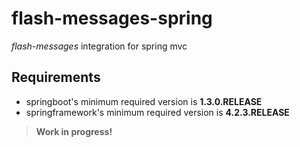 flash-messages-spring
=====================

*flash-messages* integration for spring mvc

## Requirements

- springboot's minimum required version is **1.3.0.RELEASE**
- springframework's minimum required version is **4.2.3.RELEASE**

> **Work in progress!**

